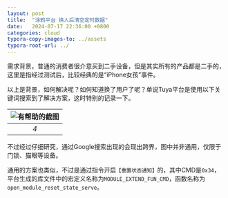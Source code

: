 ```yaml
---
layout: post
title:  "涂鸦平台 换人后清空定时数据"
date:   2024-07-17 22:36:00 +0800
categories: cloud
typora-copy-images-to: ../assets
typora-root-url: ../
---
```


需求背景，普通的消费者很介意买到二手设备，但是其实所有的产品都是二手的，这里是指经过测试后，比较经典的是“iPhone女孩”事件。

以上是背景，如何解决呢？如何知道换了用户了呢？单说Tuya平台是使用以下关键词搜索到了解决方案，这时特别的记录一下。

| ![有帮助的截图](/assets/微信截图_20240809152745.png) |
| :----------------------------------------: |
|          *4*          |


不过经过仔细研究，通过Google搜索出现的会现出跨界，图中并非通用，仅限于 门锁、猫眼等设备。


通用的方案也类似，不过是通过指令开启`【重置状态通知】`的，其中CMD是`0x34`，平台生成的库文件中的宏定义名称为`MODULE_EXTEND_FUN_CMD`，函数名称为`open_module_reset_state_serve`。